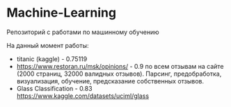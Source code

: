 # Machine-Learning
Репозиторий с работами по машинному обучению

На данный момент работы:
- titanic (kaggle) - 0.75119
- https://www.restoran.ru/msk/opinions/ - 0.9 по всем отзывам на сайте (2000 страниц, 32000 валидных отзывов). Парсинг, предобработка, визуализация, обучение, предсказание собственных отзывов.
- Glass Classification - 0.83 https://www.kaggle.com/datasets/uciml/glass
